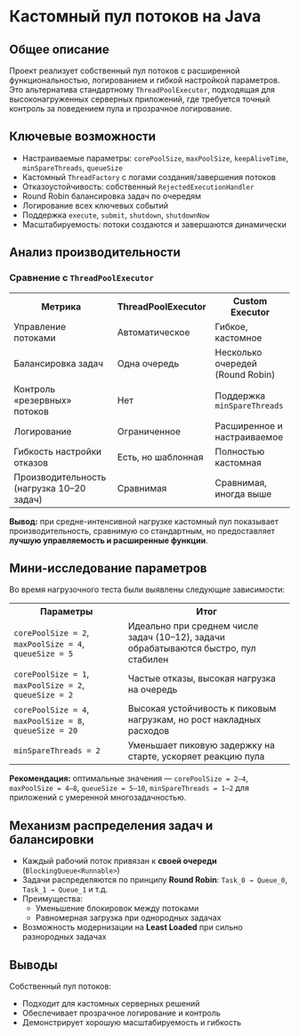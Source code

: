 <h1>Кастомный пул потоков на Java</h1>

<h2>Общее описание</h2>
<p>Проект реализует собственный пул потоков с расширенной функциональностью, логированием и гибкой настройкой параметров. Это альтернатива стандартному <code>ThreadPoolExecutor</code>, подходящая для высоконагруженных серверных приложений, где требуется точный контроль за поведением пула и прозрачное логирование.</p>

<h2>Ключевые возможности</h2>
<ul>
  <li>Настраиваемые параметры: <code>corePoolSize</code>, <code>maxPoolSize</code>, <code>keepAliveTime</code>, <code>minSpareThreads</code>, <code>queueSize</code></li>
  <li>Кастомный <code>ThreadFactory</code> с логами создания/завершения потоков</li>
  <li>Отказоустойчивость: собственный <code>RejectedExecutionHandler</code></li>
  <li>Round Robin балансировка задач по очередям</li>
  <li>Логирование всех ключевых событий</li>
  <li>Поддержка <code>execute</code>, <code>submit</code>, <code>shutdown</code>, <code>shutdownNow</code></li>
  <li>Масштабируемость: потоки создаются и завершаются динамически</li>
</ul>

<h2>Анализ производительности</h2>

<h3>Сравнение с <code>ThreadPoolExecutor</code></h3>

<table>
  <tr>
    <th>Метрика</th>
    <th>ThreadPoolExecutor</th>
    <th>Custom Executor</th>
  </tr>
  <tr>
    <td>Управление потоками</td>
    <td>Автоматическое</td>
    <td>Гибкое, кастомное</td>
  </tr>
  <tr>
    <td>Балансировка задач</td>
    <td>Одна очередь</td>
    <td>Несколько очередей (Round Robin)</td>
  </tr>
  <tr>
    <td>Контроль «резервных» потоков</td>
    <td>Нет</td>
    <td>Поддержка <code>minSpareThreads</code></td>
  </tr>
  <tr>
    <td>Логирование</td>
    <td>Ограниченное</td>
    <td>Расширенное и настраиваемое</td>
  </tr>
  <tr>
    <td>Гибкость настройки отказов</td>
    <td>Есть, но шаблонная</td>
    <td>Полностью кастомная</td>
  </tr>
  <tr>
    <td>Производительность (нагрузка 10–20 задач)</td>
    <td>Сравнимая</td>
    <td>Сравнимая, иногда выше</td>
  </tr>
</table>

<div class="note">
  <strong>Вывод:</strong> при средне-интенсивной нагрузке кастомный пул показывает производительность, сравнимую со стандартным, но предоставляет <strong>лучшую управляемость и расширенные функции</strong>.
</div>

<h2>Мини-исследование параметров</h2>

<p>Во время нагрузочного теста были выявлены следующие зависимости:</p>

<table>
  <tr>
    <th>Параметры</th>
    <th>Итог</th>
  </tr>
  <tr>
    <td><code>corePoolSize = 2</code>, <code>maxPoolSize = 4</code>, <code>queueSize = 5</code></td>
    <td>Идеально при среднем числе задач (10–12), задачи обрабатываются быстро, пул стабилен</td>
  </tr>
  <tr>
    <td><code>corePoolSize = 1</code>, <code>maxPoolSize = 2</code>, <code>queueSize = 2</code></td>
    <td>Частые отказы, высокая нагрузка на очередь</td>
  </tr>
  <tr>
    <td><code>corePoolSize = 4</code>, <code>maxPoolSize = 8</code>, <code>queueSize = 20</code></td>
    <td>Высокая устойчивость к пиковым нагрузкам, но рост накладных расходов</td>
  </tr>
  <tr>
    <td><code>minSpareThreads = 2</code></td>
    <td>Уменьшает пиковую задержку на старте, ускоряет реакцию пула</td>
  </tr>
</table>

<p><strong>Рекомендация:</strong> оптимальные значения — <code>corePoolSize = 2–4</code>, <code>maxPoolSize = 4–8</code>, <code>queueSize = 5–10</code>, <code>minSpareThreads = 1–2</code> для приложений с умеренной многозадачностью.</p>

<h2>Механизм распределения задач и балансировки</h2>

<ul>
  <li>Каждый рабочий поток привязан к <strong>своей очереди</strong> (<code>BlockingQueue&lt;Runnable&gt;</code>)</li>
  <li>Задачи распределяются по принципу <strong>Round Robin</strong>: <code>Task_0 → Queue_0</code>, <code>Task_1 → Queue_1</code> и т.д.</li>
  <li>Преимущества:
    <ul>
      <li>Уменьшение блокировок между потоками</li>
      <li>Равномерная загрузка при однородных задачах</li>
    </ul>
  </li>
  <li>Возможность модернизации на <strong>Least Loaded</strong> при сильно разнородных задачах</li>
</ul>

<h2>Выводы</h2>

<p>Собственный пул потоков:</p>
<ul>
  <li>Подходит для кастомных серверных решений</li>
  <li>Обеспечивает прозрачное логирование и контроль</li>
  <li>Демонстрирует хорошую масштабируемость и гибкость</li>
</ul>